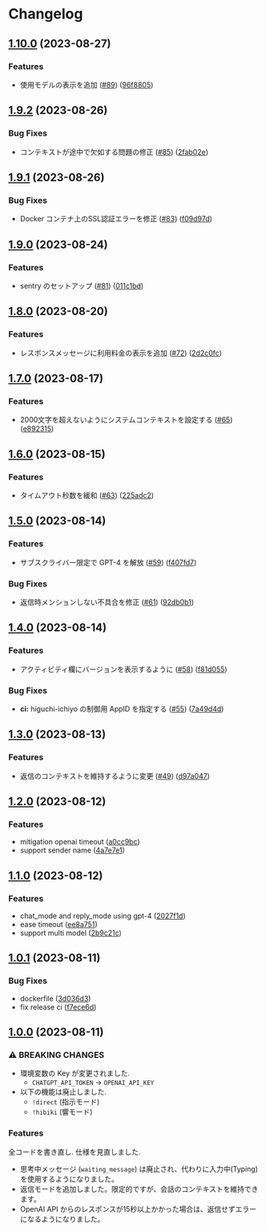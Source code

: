 # Changelog

## [1.10.0](https://github.com/approvers/ichiyoAI/compare/ichiyo_ai-v1.9.2...ichiyo_ai-v1.10.0) (2023-08-27)


### Features

* 使用モデルの表示を追加 ([#89](https://github.com/approvers/ichiyoAI/issues/89)) ([96f8805](https://github.com/approvers/ichiyoAI/commit/96f8805c276ab3c83b631b3ac2dd463f000f1ab8))

## [1.9.2](https://github.com/approvers/ichiyoAI/compare/ichiyo_ai-v1.9.1...ichiyo_ai-v1.9.2) (2023-08-26)


### Bug Fixes

* コンテキストが途中で欠如する問題の修正 ([#85](https://github.com/approvers/ichiyoAI/issues/85)) ([2fab02e](https://github.com/approvers/ichiyoAI/commit/2fab02e7897a3dc2c28f701f48faa1dd6c28c2ff))

## [1.9.1](https://github.com/approvers/ichiyoAI/compare/ichiyo_ai-v1.9.0...ichiyo_ai-v1.9.1) (2023-08-26)


### Bug Fixes

* Docker コンテナ上のSSL認証エラーを修正 ([#83](https://github.com/approvers/ichiyoAI/issues/83)) ([f09d97d](https://github.com/approvers/ichiyoAI/commit/f09d97d2a9d64b8f47d4775598289cc233eeef17))

## [1.9.0](https://github.com/approvers/ichiyoAI/compare/ichiyo_ai-v1.8.0...ichiyo_ai-v1.9.0) (2023-08-24)


### Features

* sentry のセットアップ ([#81](https://github.com/approvers/ichiyoAI/issues/81)) ([011c1bd](https://github.com/approvers/ichiyoAI/commit/011c1bd91e5b4caa5dc4472d4132510f83a01218))

## [1.8.0](https://github.com/approvers/ichiyoAI/compare/ichiyo_ai-v1.7.0...ichiyo_ai-v1.8.0) (2023-08-20)


### Features

* レスポンスメッセージに利用料金の表示を追加 ([#72](https://github.com/approvers/ichiyoAI/issues/72)) ([2d2c0fc](https://github.com/approvers/ichiyoAI/commit/2d2c0fc5a81d6bf86ba794ae2c74f133df357c18))

## [1.7.0](https://github.com/approvers/ichiyoAI/compare/ichiyo_ai-v1.6.0...ichiyo_ai-v1.7.0) (2023-08-17)


### Features

* 2000文字を超えないようにシステムコンテキストを設定する ([#65](https://github.com/approvers/ichiyoAI/issues/65)) ([e892315](https://github.com/approvers/ichiyoAI/commit/e892315991150d25fafcfc02c91415cfbcc5398d))

## [1.6.0](https://github.com/approvers/ichiyoAI/compare/ichiyo_ai-v1.5.0...ichiyo_ai-v1.6.0) (2023-08-15)


### Features

* タイムアウト秒数を緩和 ([#63](https://github.com/approvers/ichiyoAI/issues/63)) ([225adc2](https://github.com/approvers/ichiyoAI/commit/225adc253e60e236a2ad5908b12bdeb47f0d1da6))

## [1.5.0](https://github.com/approvers/ichiyoAI/compare/ichiyo_ai-v1.4.0...ichiyo_ai-v1.5.0) (2023-08-14)


### Features

* サブスクライバー限定で GPT-4 を解放 ([#59](https://github.com/approvers/ichiyoAI/issues/59)) ([f407fd7](https://github.com/approvers/ichiyoAI/commit/f407fd7c45ad38bed82e91553537b66badc226c0))


### Bug Fixes

* 返信時メンションしない不具合を修正 ([#61](https://github.com/approvers/ichiyoAI/issues/61)) ([92db0b1](https://github.com/approvers/ichiyoAI/commit/92db0b123cab54aef19acc15c87d3eaa946bd298))

## [1.4.0](https://github.com/approvers/ichiyoAI/compare/ichiyo_ai-v1.3.0...ichiyo_ai-v1.4.0) (2023-08-14)


### Features

* アクティビティ欄にバージョンを表示するように ([#58](https://github.com/approvers/ichiyoAI/issues/58)) ([f81d055](https://github.com/approvers/ichiyoAI/commit/f81d0555a600eadfb67d63a4ed4a33b71084252e))


### Bug Fixes

* **ci:** higuchi-ichiyo の制御用 AppID を指定する ([#55](https://github.com/approvers/ichiyoAI/issues/55)) ([7a49d4d](https://github.com/approvers/ichiyoAI/commit/7a49d4d50ecef7358cf712ae11dd5efe3d8cb5c5))

## [1.3.0](https://github.com/approvers/ichiyoAI/compare/ichiyo_ai-v1.2.0...ichiyo_ai-v1.3.0) (2023-08-13)


### Features

* 返信のコンテキストを維持するように変更 ([#49](https://github.com/approvers/ichiyoAI/issues/49)) ([d97a047](https://github.com/approvers/ichiyoAI/commit/d97a04711bc24c3071d05fa1c4db797c48ac4762))

## [1.2.0](https://github.com/approvers/ichiyoAI/compare/ichiyo_ai-v1.1.0...ichiyo_ai-v1.2.0) (2023-08-12)


### Features

* mitigation openai timeout ([a0cc9bc](https://github.com/approvers/ichiyoAI/commit/a0cc9bcf4a0ca766e6653d335e7ab2532120c29c))
* support sender name ([4a7e7e1](https://github.com/approvers/ichiyoAI/commit/4a7e7e110b6eea2269b328dd06ed1c00502224c0))

## [1.1.0](https://github.com/approvers/ichiyoAI/compare/ichiyo_ai-v1.0.1...ichiyo_ai-v1.1.0) (2023-08-12)


### Features

* chat_mode and reply_mode using gpt-4 ([2027f1d](https://github.com/approvers/ichiyoAI/commit/2027f1df67c86f67003764e07b1efb9e66f6ae7b))
* ease timeout ([ee8a751](https://github.com/approvers/ichiyoAI/commit/ee8a7512f1325f051bdea58d5ed9cae9ed2c9e01))
* support multi model ([2b9c21c](https://github.com/approvers/ichiyoAI/commit/2b9c21cee93db89e4a879fdfeb5db122bd9724a7))

## [1.0.1](https://github.com/approvers/ichiyoAI/compare/v1.0.0...v1.0.1) (2023-08-11)


### Bug Fixes

* dockerfile ([3d036d3](https://github.com/approvers/ichiyoAI/commit/3d036d3d65158b62ee5ae143e63f8763dd3f6d94))
* fix release ci ([f7ece6d](https://github.com/approvers/ichiyoAI/commit/f7ece6db5bd45fea8f6e6bf6f9a90cc522066ab4))

## [1.0.0](https://github.com/approvers/ichiyoAI/compare/v0.5.2...v1.0.0) (2023-08-11)


### ⚠ BREAKING CHANGES

- 環境変数の Key が変更されました.
  - `CHATGPT_API_TOKEN` → `OPENAI_API_KEY`
- 以下の機能は廃止しました.
  - `!direct` (指示モード)
  - `!hibiki` (響モード)

### Features

全コードを書き直し. 仕様を見直しました.

- 思考中メッセージ (`waiting_message`) は廃止され、代わりに入力中(Typing)を使用するようになりました。
- 返信モードを追加しました。限定的ですが、会話のコンテキストを維持できます。
- OpenAI API からのレスポンスが15秒以上かかった場合は、返信せずエラーになるようになりました。
